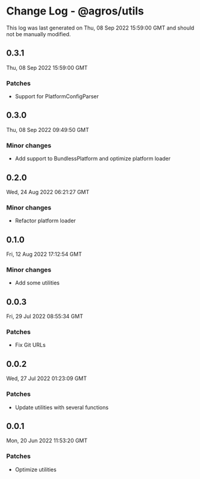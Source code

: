 # Change Log - @agros/utils

This log was last generated on Thu, 08 Sep 2022 15:59:00 GMT and should not be manually modified.

## 0.3.1
Thu, 08 Sep 2022 15:59:00 GMT

### Patches

- Support for PlatformConfigParser

## 0.3.0
Thu, 08 Sep 2022 09:49:50 GMT

### Minor changes

- Add support to BundlessPlatform and optimize platform loader

## 0.2.0
Wed, 24 Aug 2022 06:21:27 GMT

### Minor changes

- Refactor platform loader

## 0.1.0
Fri, 12 Aug 2022 17:12:54 GMT

### Minor changes

- Add some utilities

## 0.0.3
Fri, 29 Jul 2022 08:55:34 GMT

### Patches

- Fix Git URLs

## 0.0.2
Wed, 27 Jul 2022 01:23:09 GMT

### Patches

- Update utilities with several functions

## 0.0.1
Mon, 20 Jun 2022 11:53:20 GMT

### Patches

- Optimize utilities

